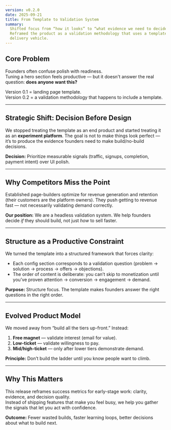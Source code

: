 ```yaml
---
version: v0.2.0
date: 2025-09-21
title: From Template to Validation System
summary:
  Shifted focus from “how it looks” to “what evidence we need to decide.”
  Reframed the product as a validation methodology that uses a template as its
  delivery vehicle.
---
```


## Core Problem

Founders often confuse polish with readiness.  
Tuning a hero section feels productive — but it doesn't answer the real
question: **does anyone want this?**

Version 0.1 = landing page template.  
Version 0.2 = a validation methodology that happens to include a template.

---

## Strategic Shift: Decision Before Design

We stopped treating the template as an end product and started treating it as an
**experiment platform**. The goal is not to make things look perfect — it’s to
produce the evidence founders need to make build/no-build decisions.

**Decision:** Prioritize measurable signals (traffic, signups, completion,
payment intent) over UI polish.

---

## Why Competitors Miss the Point

Established page-builders optimize for revenue generation and retention (their
customers are the platform owners). They push getting to revenue fast — not
necessarily validating demand correctly.

**Our position:** We are a headless validation system. We help founders decide
_if_ they should build, not just _how_ to sell faster.

---

## Structure as a Productive Constraint

We turned the template into a structured framework that forces clarity:

- Each config section corresponds to a validation question (problem → solution →
  process → offers → objections).
- The order of content is deliberate: you can’t skip to monetization until
  you’ve proven attention → conversion → engagement → demand.

**Purpose:** Structure focus. The template makes founders answer the right
questions in the right order.

---

## Evolved Product Model

We moved away from “build all the tiers up-front.” Instead:

1. **Free magnet** — validate interest (email for value).
2. **Low-ticket** — validate willingness to pay.
3. **Mid/high-ticket** — only after lower tiers demonstrate demand.

**Principle:** Don’t build the ladder until you know people want to climb.

---

## Why This Matters

This release reframes success metrics for early-stage work: clarity, evidence,
and decision quality.  
Instead of shipping features that make you feel busy, we help you gather the
signals that let you act with confidence.

**Outcome:** Fewer wasted builds, faster learning loops, better decisions about
what to build next.
